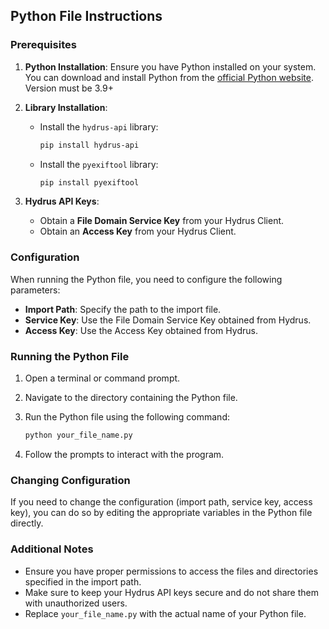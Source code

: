 ## Python File Instructions

### Prerequisites
1. **Python Installation**: Ensure you have Python installed on your system. You can download and install Python from the [official Python website](https://www.python.org/downloads/). Version must be 3.9+

2. **Library Installation**:
   - Install the `hydrus-api` library:
     ```bash
     pip install hydrus-api
     ```
   - Install the `pyexiftool` library:
     ```bash
     pip install pyexiftool
     ```

3. **Hydrus API Keys**:
   - Obtain a **File Domain Service Key** from your Hydrus Client.
   - Obtain an **Access Key** from your Hydrus Client.

### Configuration
When running the Python file, you need to configure the following parameters:
- **Import Path**: Specify the path to the import file.
- **Service Key**: Use the File Domain Service Key obtained from Hydrus.
- **Access Key**: Use the Access Key obtained from Hydrus.

### Running the Python File
1. Open a terminal or command prompt.

2. Navigate to the directory containing the Python file.

3. Run the Python file using the following command:
   ```bash
   python your_file_name.py
   ```

4. Follow the prompts to interact with the program.
   
### Changing Configuration
If you need to change the configuration (import path, service key, access key), you can do so by editing the appropriate variables in the Python file directly.

### Additional Notes
- Ensure you have proper permissions to access the files and directories specified in the import path.
- Make sure to keep your Hydrus API keys secure and do not share them with unauthorized users.
- Replace `your_file_name.py` with the actual name of your Python file.